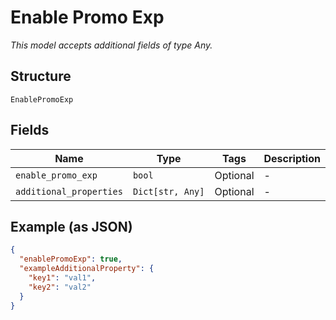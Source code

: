 
# Enable Promo Exp

*This model accepts additional fields of type Any.*

## Structure

`EnablePromoExp`

## Fields

| Name | Type | Tags | Description |
|  --- | --- | --- | --- |
| `enable_promo_exp` | `bool` | Optional | - |
| `additional_properties` | `Dict[str, Any]` | Optional | - |

## Example (as JSON)

```json
{
  "enablePromoExp": true,
  "exampleAdditionalProperty": {
    "key1": "val1",
    "key2": "val2"
  }
}
```

